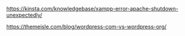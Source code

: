 https://kinsta.com/knowledgebase/xampp-error-apache-shutdown-unexpectedly/

https://themeisle.com/blog/wordpress-com-vs-wordpress-org/
